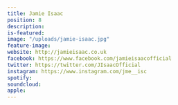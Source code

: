 ```yaml
---
title: Jamie Isaac
position: 8
description: 
is-featured: 
image: "/uploads/jamie-isaac.jpg"
feature-image: 
website: http://jamieisaac.co.uk
facebook: https://www.facebook.com/jamieisaacofficial
twitter: https://twitter.com/JIsaacOfficial
instagram: https://www.instagram.com/jme__isc
spotify: 
soundcloud: 
apple: 
---
```


